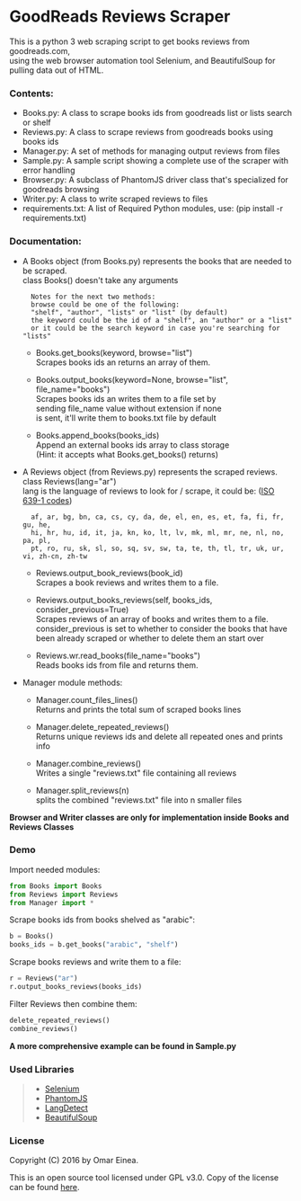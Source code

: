 # GoodReads Reviews Scraper
This is a python 3 web scraping script to get books reviews from goodreads.com,			<br>
using the web browser automation tool Selenium, and BeautifulSoup for pulling data out of HTML.

### Contents:

- Books.py: A class to scrape books ids from goodreads list or lists search or shelf
- Reviews.py: A class to scrape reviews from goodreads books using books ids
- Manager.py: A set of methods for managing output reviews from files
- Sample.py: A sample script showing a complete use of the scraper with error handling
- Browser.py: A subclass of PhantomJS driver class that's specialized for goodreads browsing
- Writer.py: A class to write scraped reviews to files
- requirements.txt: A list of Required Python modules, use: (pip install -r requirements.txt)

### Documentation:

- A Books object (from Books.py) represents the books that are needed to be scraped.	<br>
	class Books() doesn't take any arguments

		Notes for the next two methods:
		browse could be one of the following:
		"shelf", "author", "lists" or "list" (by default)
		the keyword could be the id of a "shelf", an "author" or a "list"
		or it could be the search keyword in case you're searching for "lists"

	- Books.get_books(keyword, browse="list")											<br>
		Scrapes books ids an returns an array of them.

	- Books.output_books(keyword=None, browse="list", file_name="books")				<br>
		Scrapes books ids an writes them to a file set by								<br>
		sending file_name value without extension if none								<br>
		is sent, it'll write them to books.txt file by default

	- Books.append_books(books_ids)														<br>
		Append an external books ids array to class storage								<br>
		(Hint: it accepts what Books.get_books() returns)

- A Reviews object (from Reviews.py) represents the scraped reviews.					<br>
	class Reviews(lang="ar")															<br>
	lang is the language of reviews to look for / scrape, it could be: ([ISO 639-1 codes](https://en.wikipedia.org/wiki/List_of_ISO_639-1_codes))

		af, ar, bg, bn, ca, cs, cy, da, de, el, en, es, et, fa, fi, fr, gu, he,
		hi, hr, hu, id, it, ja, kn, ko, lt, lv, mk, ml, mr, ne, nl, no, pa, pl,
		pt, ro, ru, sk, sl, so, sq, sv, sw, ta, te, th, tl, tr, uk, ur, vi, zh-cn, zh-tw

	- Reviews.output_book_reviews(book_id)												<br>
	Scrapes a book reviews and writes them to a file.

	- Reviews.output_books_reviews(self, books_ids, consider_previous=True)				<br>
	Scrapes reviews of an array of books and writes them to a file.						<br>
	consider_previous is set to whether to consider the books that have					<br>
	been already scraped or whether to delete them an start over

	- Reviews.wr.read_books(file_name="books")											<br>
	Reads books ids from file and returns them.

- Manager module methods:
	- Manager.count_files_lines()														<br>
	Returns and prints the total sum of scraped books lines

	- Manager.delete_repeated_reviews()													<br>
	Returns unique reviews ids and delete all repeated ones and prints info

	- Manager.combine_reviews()															<br>
	Writes a single "reviews.txt" file containing all reviews

	- Manager.split_reviews(n)															<br>
	splits the combined "reviews.txt" file into n smaller files

**Browser and Writer classes are only for implementation inside Books and Reviews Classes**

### Demo

Import needed modules:
```python
from Books import Books
from Reviews import Reviews
from Manager import *
```

Scrape books ids from books shelved as "arabic":
```python
b = Books()
books_ids = b.get_books("arabic", "shelf")
```

Scrape books reviews and write them to a file:
```python
r = Reviews("ar")
r.output_books_reviews(books_ids)
```

Filter Reviews then combine them:
```python
delete_repeated_reviews()
combine_reviews()
```

**A more comprehensive example can be found in Sample.py**

### Used Libraries

> - [Selenium](http://www.seleniumhq.org/)
> - [PhantomJS](http://phantomjs.org/)
> - [LangDetect](https://github.com/Mimino666/langdetect)
> - [BeautifulSoup](https://www.crummy.com/software/BeautifulSoup/)

### License

Copyright (C) 2016 by Omar Einea.

This is an open source tool licensed under GPL v3.0. Copy of the license can be found [here](https://github.com/OmarEinea/GoodReads/blob/master/LICENSE.md).
